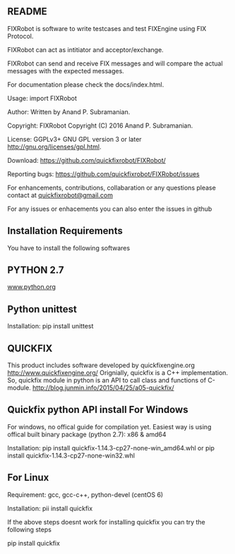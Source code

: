 README
-------

FIXRobot is software to write testcases and test FIXEngine using FIX Protocol. 

FIXRobot can act as intitiator and acceptor/exchange. 

FIXRobot can send and receive FIX messages and will compare the actual messages with the expected messages.

For documentation please check the docs/index.html.

Usage: import FIXRobot

Author: Written by Anand P. Subramanian.

Copyright: FIXRobot  Copyright (C) 2016  Anand P. Subramanian.

License: GGPLv3+ GNU GPL version 3 or later <http://gnu.org/licenses/gpl.html>.

Download: <https://github.com/quickfixrobot/FIXRobot/>

Reporting bugs: <https://github.com/quickfixrobot/FIXRobot/issues>

For enhancements, contributions, collabaration or any questions please contact at <quickfixrobot@gmail.com>

For any issues or enhacements you can also enter the issues in github



Installation Requirements
--------------------------
You have to install the following softwares

PYTHON 2.7
-------
www.python.org

Python unittest
----------------
Installation: pip install unittest

QUICKFIX
--------

This product includes software developed by quickfixengine.org http://www.quickfixengine.org/
Orignially, quickfix is a C++ implementation. So, quickfix module in python is an API to call class and functions of C-module.
http://blog.junmin.info/2015/04/25/a05-quickfix/

Quickfix python API install
For Windows
------------
For windows, no offical guide for compilation yet. Easiest way is using offical built binary package (python 2.7):
x86 & amd64

Installation: 
pip install quickfix-1.14.3-cp27-none-win_amd64.whl
or
pip install quickfix-1.14.3-cp27-none-win32.whl

For Linux
---------
Requirement: gcc, gcc-c++, python-devel (centOS 6)

Installation: pii install quickfix

If the above steps doesnt work for installing quickfix you can try the following steps

pip install quickfix



